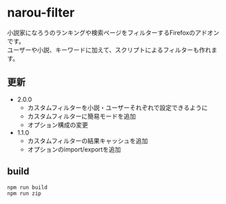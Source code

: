 # narou-filter

小説家になろうのランキングや検索ページをフィルターするFirefoxのアドオンです。  
ユーザーや小説、キーワードに加えて、スクリプトによるフィルターも作れます。

## 更新

* 2.0.0
  * カスタムフィルターを小説・ユーザーそれぞれで設定できるように
  * カスタムフィルターに簡易モードを追加
  * オプション構成の変更
* 1.1.0
  * カスタムフィルターの結果キャッシュを追加
  * オプションのimport/exportを追加

## build

```sh
npm run build
npm run zip
```
